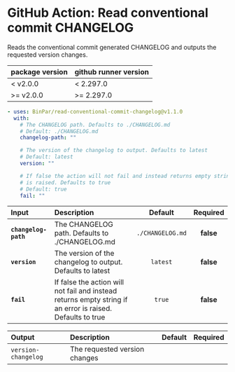 <!-- start title -->

# GitHub Action: Read conventional commit CHANGELOG

<!-- end title -->
<!-- start description -->

Reads the conventional commit generated CHANGELOG and outputs the requested version changes.

| **package version** | **github runner version** |
| :------------------ | :------------------------ |
| < v2.0.0            | < 2.297.0                 |
| >= v2.0.0           | >= 2.297.0                |

<!-- end description -->
<!-- start contents -->
<!-- end contents -->
<!-- start usage -->

```yaml
- uses: BinPar/read-conventional-commit-changelog@v1.1.0
  with:
    # The CHANGELOG path. Defaults to ./CHANGELOG.md
    # Default: ./CHANGELOG.md
    changelog-path: ""

    # The version of the changelog to output. Defaults to latest
    # Default: latest
    version: ""

    # If false the action will not fail and instead returns empty string if an error
    # is raised. Defaults to true
    # Default: true
    fail: ""
```

<!-- end usage -->
<!-- start inputs -->

| **Input**            | **Description**                                                                                            |   **Default**    | **Required** |
| :------------------- | :--------------------------------------------------------------------------------------------------------- | :--------------: | :----------: |
| **`changelog-path`** | The CHANGELOG path. Defaults to ./CHANGELOG.md                                                             | `./CHANGELOG.md` |  **false**   |
| **`version`**        | The version of the changelog to output. Defaults to latest                                                 |     `latest`     |  **false**   |
| **`fail`**           | If false the action will not fail and instead returns empty string if an error is raised. Defaults to true |      `true`      |  **false**   |

<!-- end inputs -->
<!-- start outputs -->

| **Output**          | **Description**               | **Default** | **Required** |
| :------------------ | :---------------------------- | ----------- | ------------ |
| `version-changelog` | The requested version changes |             |              |

<!-- end outputs -->
<!-- start [.github/ghdocs/examples/] -->
<!-- end [.github/ghdocs/examples/] -->
